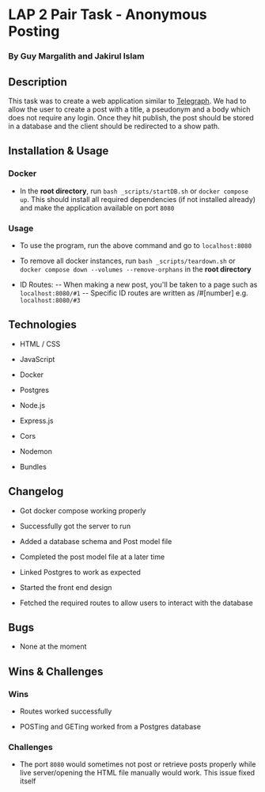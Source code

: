 
# LAP 2 Pair Task - Anonymous Posting

### By Guy Margalith and Jakirul Islam

  

## Description

This task was to create a web application similar to [Telegraph](https://telegra.ph/). We had to allow the user to create a post with a title, a pseudonym and a body which does not require any login. Once they hit publish, the post should be stored in a database and the client should be redirected to a show path.

  

## Installation & Usage

### Docker

- In the **root directory**, run `bash _scripts/startDB.sh` or `docker compose up`. This should install all required dependencies (if not installed already) and make the application available on port `8080`

### Usage

- To use the program, run the above command and go to `localhost:8080`

- To remove all docker instances, run `bash _scripts/teardown.sh` or `docker compose down --volumes --remove-orphans` in the **root directory**

- ID Routes:
 -- When making a new post, you'll be taken to a page such as `localhost:8080/#1`
 -- Specific ID routes are written as /#[number] e.g. `localhost:8080/#3`
	

  

## Technologies

- HTML / CSS

- JavaScript

- Docker

- Postgres

- Node.js

- Express.js

- Cors

- Nodemon

- Bundles

  

## Changelog

- Got docker compose working properly

- Successfully got the server to run

- Added a database schema and Post model file

- Completed the post model file at a later time

- Linked Postgres to work as expected

- Started the front end design

- Fetched the required routes to allow users to interact with the database

## Bugs

- None at the moment

  

## Wins & Challenges

### Wins

- Routes worked successfully

- POSTing and GETing worked from a Postgres database

### Challenges

- The port `8080` would sometimes not post or retrieve posts properly while live server/opening the HTML file manually would work. This issue fixed itself